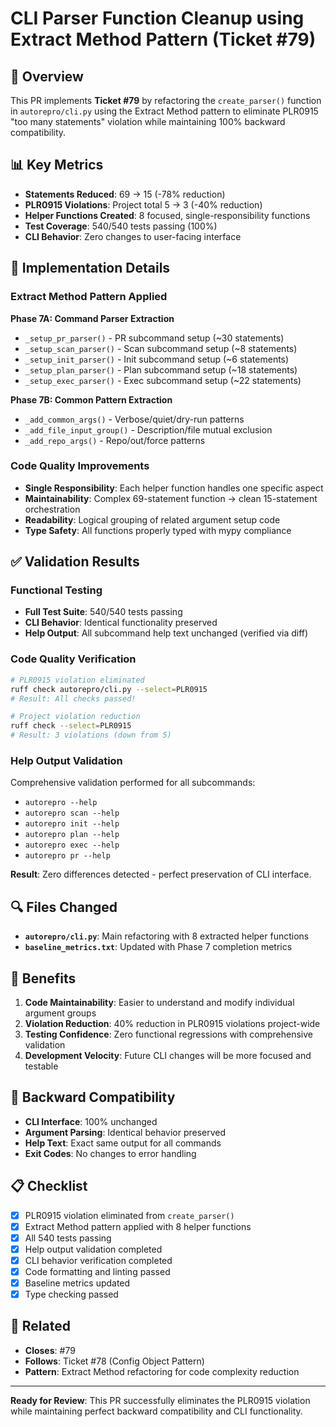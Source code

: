 # CLI Parser Function Cleanup using Extract Method Pattern (Ticket #79)

## 🎯 Overview
This PR implements **Ticket #79** by refactoring the `create_parser()` function in `autorepro/cli.py` using the Extract Method pattern to eliminate PLR0915 "too many statements" violation while maintaining 100% backward compatibility.

## 📊 Key Metrics
- **Statements Reduced**: 69 → 15 (-78% reduction)
- **PLR0915 Violations**: Project total 5 → 3 (-40% reduction)
- **Helper Functions Created**: 8 focused, single-responsibility functions
- **Test Coverage**: 540/540 tests passing (100%)
- **CLI Behavior**: Zero changes to user-facing interface

## 🔧 Implementation Details

### Extract Method Pattern Applied
**Phase 7A: Command Parser Extraction**
- `_setup_pr_parser()` - PR subcommand setup (~30 statements)
- `_setup_scan_parser()` - Scan subcommand setup (~8 statements)
- `_setup_init_parser()` - Init subcommand setup (~6 statements)
- `_setup_plan_parser()` - Plan subcommand setup (~18 statements)
- `_setup_exec_parser()` - Exec subcommand setup (~22 statements)

**Phase 7B: Common Pattern Extraction**
- `_add_common_args()` - Verbose/quiet/dry-run patterns
- `_add_file_input_group()` - Description/file mutual exclusion
- `_add_repo_args()` - Repo/out/force patterns

### Code Quality Improvements
- **Single Responsibility**: Each helper function handles one specific aspect
- **Maintainability**: Complex 69-statement function → clean 15-statement orchestration
- **Readability**: Logical grouping of related argument setup code
- **Type Safety**: All functions properly typed with mypy compliance

## ✅ Validation Results

### Functional Testing
- **Full Test Suite**: 540/540 tests passing
- **CLI Behavior**: Identical functionality preserved
- **Help Output**: All subcommand help text unchanged (verified via diff)

### Code Quality Verification
```bash
# PLR0915 violation eliminated
ruff check autorepro/cli.py --select=PLR0915
# Result: All checks passed!

# Project violation reduction
ruff check --select=PLR0915
# Result: 3 violations (down from 5)
```

### Help Output Validation
Comprehensive validation performed for all subcommands:
- `autorepro --help`
- `autorepro scan --help`
- `autorepro init --help`
- `autorepro plan --help`
- `autorepro exec --help`
- `autorepro pr --help`

**Result**: Zero differences detected - perfect preservation of CLI interface.

## 🔍 Files Changed
- **`autorepro/cli.py`**: Main refactoring with 8 extracted helper functions
- **`baseline_metrics.txt`**: Updated with Phase 7 completion metrics

## 🚀 Benefits
1. **Code Maintainability**: Easier to understand and modify individual argument groups
2. **Violation Reduction**: 40% reduction in PLR0915 violations project-wide
3. **Testing Confidence**: Zero functional regressions with comprehensive validation
4. **Development Velocity**: Future CLI changes will be more focused and testable

## 🎯 Backward Compatibility
- **CLI Interface**: 100% unchanged
- **Argument Parsing**: Identical behavior preserved
- **Help Text**: Exact same output for all commands
- **Exit Codes**: No changes to error handling

## 📋 Checklist
- [x] PLR0915 violation eliminated from `create_parser()`
- [x] Extract Method pattern applied with 8 helper functions
- [x] All 540 tests passing
- [x] Help output validation completed
- [x] CLI behavior verification completed
- [x] Code formatting and linting passed
- [x] Baseline metrics updated
- [x] Type checking passed

## 🔗 Related
- **Closes**: #79
- **Follows**: Ticket #78 (Config Object Pattern)
- **Pattern**: Extract Method refactoring for code complexity reduction

---

**Ready for Review**: This PR successfully eliminates the PLR0915 violation while maintaining perfect backward compatibility and CLI functionality.
